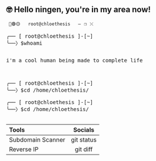 ## 🤓 Hello ningen, you're in my area now!


<code> 🔴🟢🟡&emsp;&emsp;&emsp;root@chloethesis&emsp;&emsp;&emsp;—⠀❐⠀⤬ </code>

<pre>
╭── [ root@chloethesis ]-[~]
╰──〉$whoami
 
<p>i'm a cool human being made to complete life</p>

╭── [ root@chloethesis ]-[~]
╰──〉$cd /home/chloethesis/

╭── [ root@chloethesis ]-[~]
╰──〉$cd /home/chloethesis/
 
</pre>

 | Tools | Socials | 
| :---         |     :---:      |       
| Subdomain Scanner   | git status     | asu    |
| Reverse IP     | git diff      |
